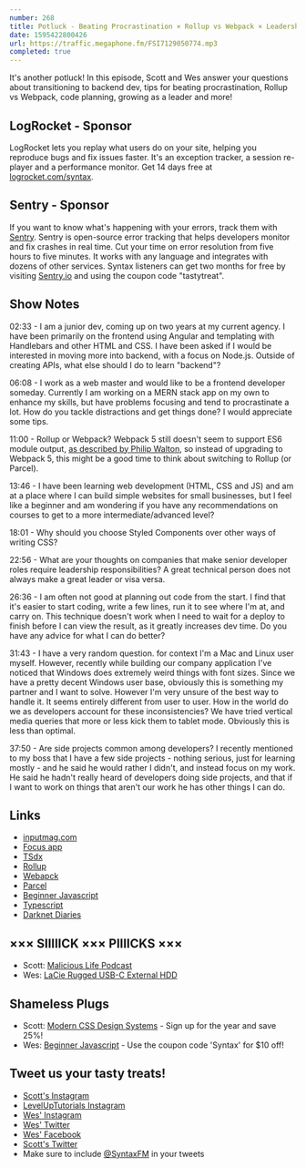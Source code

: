 ```yaml
---
number: 268
title: Potluck - Beating Procrastination × Rollup vs Webpack × Leadership × Code Planning × Styled Components × More!
date: 1595422800426
url: https://traffic.megaphone.fm/FSI7129050774.mp3
completed: true
---
```


It's another potluck! In this episode, Scott and Wes answer your questions about transitioning to backend dev, tips for beating procrastination, Rollup vs Webpack, code planning, growing as a leader and more!

## LogRocket - Sponsor
LogRocket lets you replay what users do on your site, helping you reproduce bugs and fix issues faster. It's an exception tracker, a session re-player and a performance monitor. Get 14 days free at [logrocket.com/syntax](https://logrocket.com/syntax).

## Sentry - Sponsor
If you want to know what's happening with your errors, track them with [Sentry](https://sentry.io/). Sentry is open-source error tracking that helps developers monitor and fix crashes in real time. Cut your time on error resolution from five hours to five minutes. It works with any language and integrates with dozens of other services. Syntax listeners can get two months for free by visiting [Sentry.io](https://sentry.io/) and using the coupon code "tastytreat".

## Show Notes

02:33 - I am a junior dev, coming up on two years at my current agency. I have been primarily on the frontend using Angular and templating with Handlebars and other HTML and CSS. I have been asked if I would be interested in moving more into backend, with a focus on Node.js. Outside of creating APIs, what else should I do to learn "backend"?

06:08 - I work as a web master and would like to be a frontend developer someday. Currently I am working on a MERN stack app on my own to enhance my skills, but have problems focusing and tend to procrastinate a lot. How do you tackle distractions and get things done? I would appreciate some tips.	

11:00 - Rollup or Webpack? Webpack 5 still doesn't seem to support ES6 module output, [as described by Philip Walton](https://philipwalton.com/articles/using-native-javascript-modules-in-production-today/), so instead of upgrading to Webpack 5, this might be a good time to think about switching to Rollup (or Parcel).

13:46 - I have been learning web development (HTML, CSS and JS) and am at a place where I can build simple websites for small businesses, but I feel like a beginner and am wondering if you have any recommendations on courses to get to a more intermediate/advanced level?

18:01 - Why should you choose Styled Components over other ways of writing CSS?

22:56 - What are your thoughts on companies that make senior developer roles require leadership responsibilities? A great technical person does not always make a great leader or visa versa.

26:36 - I am often not good at planning out code from the start. I find that it's easier to start coding, write a few lines, run it to see where I'm at, and carry on. This technique doesn't work when I need to wait for a deploy to finish before I can view the result, as it greatly increases dev time. Do you have any advice for what I can do better?

31:43 - I have a very random question. for context I'm a Mac and Linux user myself. However, recently while building our company application I've noticed that Windows does extremely weird things with font sizes. Since we have a pretty decent Windows user base, obviously this is something my partner and I want to solve. However I'm very unsure of the best way to handle it. It seems entirely different from user to user. How in the world do we as developers account for these inconsistencies? We have tried vertical media queries that more or less kick them to tablet mode. Obviously this is less than optimal.

37:50 - Are side projects common among developers? I recently mentioned to my boss that I have a few side projects - nothing serious, just for learning mostly - and he said he would rather I didn't, and instead focus on my work. He said he hadn't really heard of developers doing side projects, and that if I want to work on things that aren't our work he has other things I can do.

## Links
* [inputmag.com](https://inputmag.com)
* [Focus app](https://apps.apple.com/us/app/focus-time-management/id777233759?mt=12)
* [TSdx](https://www.npmjs.com/package/tsdx?activeTab=readme)
* [Rollup](https://rollupjs.org/)
* [Webapck](https://webpack.js.org/)
* [Parcel](https://parceljs.org/)
* [Beginner Javascript](https://beginnerjavascript.com/)
* [Typescript](https://www.typescriptlang.org/)
* [Darknet Diaries](https://darknetdiaries.com/)

## ××× SIIIIICK ××× PIIIICKS ×××
* Scott: [Malicious Life Podcast](https://malicious.life/)
* Wes: [LaCie Rugged USB-C External HDD](https://www.amazon.com/s?k=LaCie+Rugged+USB-C&ref=nb_sb_noss)

## Shameless Plugs
* Scott: [Modern CSS Design Systems](https://www.leveluptutorials.com/pro) - Sign up for the year and save 25%!
* Wes: [Beginner Javascript](https://beginnerjavascript.com/) - Use the coupon code 'Syntax' for $10 off!

## Tweet us your tasty treats!
* [Scott's Instagram](https://www.instagram.com/stolinski/)
* [LevelUpTutorials Instagram](https://www.instagram.com/LevelUpTutorials/)
* [Wes' Instagram](https://www.instagram.com/wesbos/)
* [Wes' Twitter](https://twitter.com/wesbos)
* [Wes' Facebook](https://www.facebook.com/wesbos.developer)
* [Scott's Twitter](https://twitter.com/stolinski)
* Make sure to include [@SyntaxFM](https://twitter.com/SyntaxFM) in your tweets